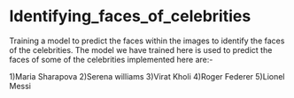 # Identifying_faces_of_celebrities

Training a model to predict the faces within the images to identify the faces of the celebrities. The model we have trained here is used to predict the faces of some of the celebrities implemented here are:-

1)Maria Sharapova
2)Serena williams
3)Virat Kholi
4)Roger Federer
5)Lionel Messi

